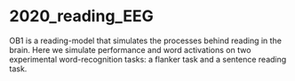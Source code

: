 # 2020_reading_EEG
OB1 is a reading-model that simulates the processes behind reading in the brain. Here we simulate performance and word activations on two experimental word-recognition tasks:
a flanker task and a sentence reading task. 
